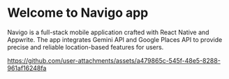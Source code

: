# Welcome to Navigo app

Navigo is a full-stack mobile application crafted with React Native and Appwrite.
The app integrates Gemini API and Google Places API to provide precise and reliable 
location-based features for users.

https://github.com/user-attachments/assets/a479865c-545f-48e5-8288-961af16248fa

